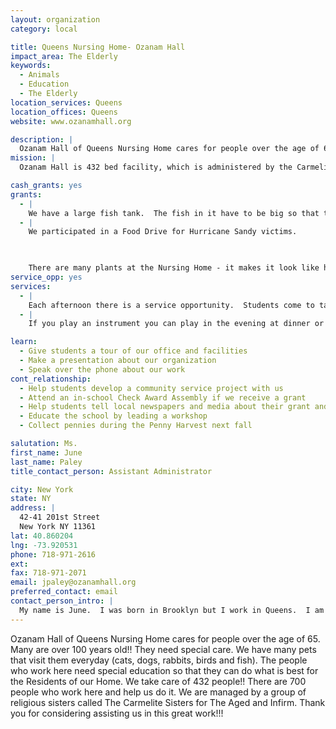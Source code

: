```yaml
---
layout: organization
category: local

title: Queens Nursing Home- Ozanam Hall
impact_area: The Elderly
keywords: 
  - Animals
  - Education
  - The Elderly
location_services: Queens
location_offices: Queens
website: www.ozanamhall.org

description: |
  Ozanam Hall of Queens Nursing Home cares for people over the age of 65.  Many are over 100 years old!!  They need special care.  We have many pets that visit them everyday (cats, dogs, rabbits, birds and fish).  The people who work here need special education so that they can do what is best for the Residents of our Home.   We take care of 432 people!!  There are 700 people who work here and help us do it.  We are managed by a group of religious sisters called The Carmelite Sisters for The Aged and Infirm.  Thank you for considering assisting us in this great work!!!
mission: |
  Ozanam Hall is 432 bed facility, which is administered by the Carmelite Sisters for the Aged and Infirm <http://www.carmelitesisters.com> . It is a facility that is woven into the fabric of the Carmelite Mission, which is bound together by the strength and guidance of Mother Angeline. Ozanam Hall was opened in 1971 in a residential community in Bayside, Queens, New York. The home is named for Frederic Ozanam, a 17th century lawyer and philosopher known for his charitable works such as founding of the St. Vincent de Paul Society. Ozanam Hall specializes in short term rehabilitation and skilled geriatric care. 

cash_grants: yes
grants: 
  - |
    We have a large fish tank.  The fish in it have to be big so that the people who live here can see them easily.  Fish after living for many years.  To replace a large fish costs approximately $300.00.  If you replace them with smaller less expensive ones they will grow and you may visit them.
  - |
    We participated in a Food Drive for Hurricane Sandy victims.

    

    There are many plants at the Nursing Home - it makes it look like home!!  In  the Spring we like to put flowering plants outside so that the people who live here  remember when they were young.  The plants cost approximately $200.00.
service_opp: yes
services: 
  - |
    Each afternoon there is a service opportunity.  Students come to take the people who live here who are in wheel chairs down to play bingo or to watch TV.
  - |
    If you play an instrument you can play in the evening at dinner or in our Day Rooms.  They really love that!!!

learn: 
  - Give students a tour of our office and facilities
  - Make a presentation about our organization
  - Speak over the phone about our work
cont_relationship: 
  - Help students develop a community service project with us
  - Attend an in-school Check Award Assembly if we receive a grant
  - Help students tell local newspapers and media about their grant and/or project with us
  - Educate the school by leading a workshop
  - Collect pennies during the Penny Harvest next fall

salutation: Ms.
first_name: June
last_name: Paley
title_contact_person: Assistant Administrator

city: New York
state: NY
address: |
  42-41 201st Street  
  New York NY 11361
lat: 40.860204
lng: -73.920531
phone: 718-971-2616
ext: 
fax: 718-971-2071
email: jpaley@ozanamhall.org
preferred_contact: email
contact_person_intro: |
  My name is June.  I was born in Brooklyn but I work in Queens.  I am a Registered Nurse.  I have worked at Ozanam Hall Nursing Home for 20 years.  That seems like a long time!!!  I have worked with Common Cents schools before.  We like to host the students who know that there is good work to be done in the community.  We have a BBQ for the class that gives us the grant.  This way you get to see where your money is going.
---
```

Ozanam Hall of Queens Nursing Home cares for people over the age of 65.  Many are over 100 years old!!  They need special care.  We have many pets that visit them everyday (cats, dogs, rabbits, birds and fish).  The people who work here need special education so that they can do what is best for the Residents of our Home.   We take care of 432 people!!  There are 700 people who work here and help us do it.  We are managed by a group of religious sisters called The Carmelite Sisters for The Aged and Infirm.  Thank you for considering assisting us in this great work!!!